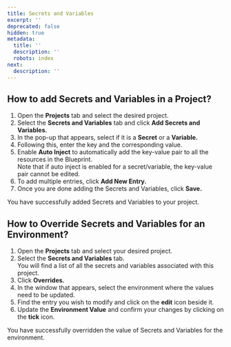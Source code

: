 ```yaml
---
title: Secrets and Variables
excerpt: ''
deprecated: false
hidden: true
metadata:
  title: ''
  description: ''
  robots: index
next:
  description: ''
---
```

## How to add Secrets and Variables in a Project?

1. Open the **Projects** tab and select the desired project. 
2. Select the **Secrets and Variables** tab and click **Add Secrets and Variables.**
3. In the pop-up that appears, select if it is a **Secret** or a **Variable.**
4. Following this, enter the key and the corresponding value.
5. Enable **Auto Inject** to automatically add the key-value pair to all the resources in the Blueprint.\
   Note that if auto inject is enabled for a secret/variable, the key-value pair cannot be edited.
6. To add multiple entries, click **Add New Entry.**
7. Once you are done adding the Secrets and Variables, click **Save.**

You have successfully added Secrets and Variables to your project.

## How to Override Secrets and Variables for an Environment?

1. Open the **Projects** tab and select your desired project. 
2. Select the **Secrets and Variables** tab.\
   You will find a list of all the secrets and variables associated with this project.
3. Click **Overrides.**
4. In the window that appears, select the environment where the values need to be updated.
5. Find the entry you wish to modify and click on the **edit** icon beside it.
6. Update the **Environment Value** and confirm your changes by clicking on the **tick** icon.

You have successfully overridden the value of Secrets and Variables for the environment.
